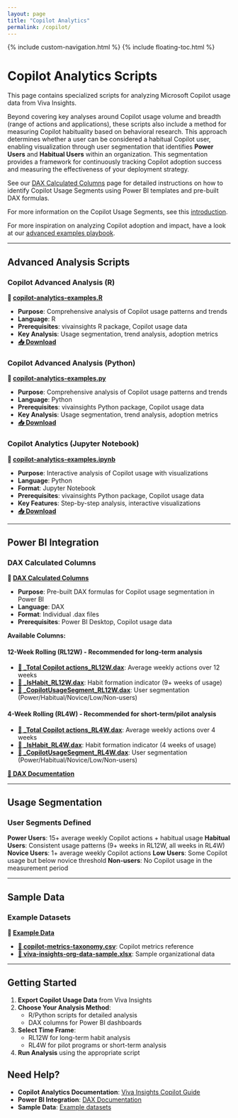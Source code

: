 ```yaml
---
layout: page
title: "Copilot Analytics"
permalink: /copilot/
---
```


{% include custom-navigation.html %}
{% include floating-toc.html %}

<style>
/* Hide any default Minima navigation that might appear */
.site-header .site-nav,
.trigger,
.page-link:not(.dropdown-toggle):not(.btn) {
  display: none !important;
}

/* Ensure our custom navigation is visible */
.custom-nav {
  display: block !important;
}
</style>

# Copilot Analytics Scripts

This page contains specialized scripts for analyzing Microsoft Copilot usage data from Viva Insights.

Beyond covering key analyses around Copilot usage volume and breadth (range of actions and applications), these scripts also include a method for measuring Copilot habituality based on behavioral research. This approach determines whether a user can be considered a habitual Copilot user, enabling visualization through user segmentation that identifies **Power Users** and **Habitual Users** within an organization. This segmentation provides a framework for continuously tracking Copilot adoption success and measuring the effectiveness of your deployment strategy.

See our [DAX Calculated Columns](/dax-calculated-columns/) page for detailed instructions on how to identify Copilot Usage Segments using Power BI templates and pre-built DAX formulas.

For more information on the Copilot Usage Segments, see this [introduction](/copilot-usage-segments/).

For more inspiration on analyzing Copilot adoption and impact, have a look at our [advanced examples playbook](https://aka.ms/CopilotAdvancedAnalytics/).

---

## Advanced Analysis Scripts

### Copilot Advanced Analysis (R)
**📄 [copilot-analytics-examples.R](https://github.com/microsoft/viva-insights-sample-code/blob/main/examples/utility-r/copilot-analytics-examples.R)**
- **Purpose**: Comprehensive analysis of Copilot usage patterns and trends
- **Language**: R
- **Prerequisites**: vivainsights R package, Copilot usage data
- **Key Analysis**: Usage segmentation, trend analysis, adoption metrics
- **[📥 Download](https://raw.githubusercontent.com/microsoft/viva-insights-sample-code/main/examples/utility-r/copilot-analytics-examples.R)**

### Copilot Advanced Analysis (Python)
**📄 [copilot-analytics-examples.py](https://github.com/microsoft/viva-insights-sample-code/blob/main/examples/utility-python/copilot-analytics-examples.py)**
- **Purpose**: Comprehensive analysis of Copilot usage patterns and trends
- **Language**: Python
- **Prerequisites**: vivainsights Python package, Copilot usage data
- **Key Analysis**: Usage segmentation, trend analysis, adoption metrics
- **[📥 Download](https://raw.githubusercontent.com/microsoft/viva-insights-sample-code/main/examples/utility-python/copilot-analytics-examples.py)**

### Copilot Analytics (Jupyter Notebook)
**📓 [copilot-analytics-examples.ipynb](https://github.com/microsoft/viva-insights-sample-code/blob/main/examples/utility-python/copilot-analytics-examples.ipynb)**
- **Purpose**: Interactive analysis of Copilot usage with visualizations
- **Language**: Python
- **Format**: Jupyter Notebook
- **Prerequisites**: vivainsights Python package, Copilot usage data
- **Key Features**: Step-by-step analysis, interactive visualizations
- **[📥 Download](https://raw.githubusercontent.com/microsoft/viva-insights-sample-code/main/examples/utility-python/copilot-analytics-examples.ipynb)**

---

## Power BI Integration

### DAX Calculated Columns
**📁 [DAX Calculated Columns](https://github.com/microsoft/viva-insights-sample-code/tree/main/examples/dax/calculated-columns)**
- **Purpose**: Pre-built DAX formulas for Copilot usage segmentation in Power BI
- **Language**: DAX
- **Format**: Individual .dax files
- **Prerequisites**: Power BI Desktop, Copilot usage data

**Available Columns:**

#### 12-Week Rolling (RL12W) - Recommended for long-term analysis
- **[📄 _Total Copilot actions_RL12W.dax](https://raw.githubusercontent.com/microsoft/viva-insights-sample-code/main/examples/dax/calculated-columns/_Total%20Copilot%20actions_RL12W.dax)**: Average weekly actions over 12 weeks
- **[📄 _IsHabit_RL12W.dax](https://raw.githubusercontent.com/microsoft/viva-insights-sample-code/main/examples/dax/calculated-columns/_IsHabit_RL12W.dax)**: Habit formation indicator (9+ weeks of usage)
- **[📄 _CopilotUsageSegment_RL12W.dax](https://raw.githubusercontent.com/microsoft/viva-insights-sample-code/main/examples/dax/calculated-columns/_CopilotUsageSegment_RL12W.dax)**: User segmentation (Power/Habitual/Novice/Low/Non-users)

#### 4-Week Rolling (RL4W) - Recommended for short-term/pilot analysis
- **[📄 _Total Copilot actions_RL4W.dax](https://raw.githubusercontent.com/microsoft/viva-insights-sample-code/main/examples/dax/calculated-columns/_Total%20Copilot%20actions_RL4W.dax)**: Average weekly actions over 4 weeks
- **[📄 _IsHabit_RL4W.dax](https://raw.githubusercontent.com/microsoft/viva-insights-sample-code/main/examples/dax/calculated-columns/_IsHabit_RL4W.dax)**: Habit formation indicator (4 weeks of usage)
- **[📄 _CopilotUsageSegment_RL4W.dax](https://raw.githubusercontent.com/microsoft/viva-insights-sample-code/main/examples/dax/calculated-columns/_CopilotUsageSegment_RL4W.dax)**: User segmentation (Power/Habitual/Novice/Low/Non-users)

**[📖 DAX Documentation](https://github.com/microsoft/viva-insights-sample-code/blob/main/examples/dax/calculated-columns/README.md)**

---

## Usage Segmentation

### User Segments Defined

**Power Users**: 15+ average weekly Copilot actions + habitual usage
**Habitual Users**: Consistent usage patterns (9+ weeks in RL12W, all weeks in RL4W)
**Novice Users**: 1+ average weekly Copilot actions
**Low Users**: Some Copilot usage but below novice threshold
**Non-users**: No Copilot usage in the measurement period

---

## Sample Data

### Example Datasets
**📁 [Example Data](https://github.com/microsoft/viva-insights-sample-code/tree/main/examples/example-data)**
- **[📄 copilot-metrics-taxonomy.csv](https://raw.githubusercontent.com/microsoft/viva-insights-sample-code/main/examples/example-data/copilot-metrics-taxonomy.csv)**: Copilot metrics reference
- **[📄 viva-insights-org-data-sample.xlsx](https://raw.githubusercontent.com/microsoft/viva-insights-sample-code/main/examples/example-data/viva-insights-org-data-sample.xlsx)**: Sample organizational data

---

## Getting Started

1. **Export Copilot Usage Data** from Viva Insights
2. **Choose Your Analysis Method**:
   - R/Python scripts for detailed analysis
   - DAX columns for Power BI dashboards
3. **Select Time Frame**:
   - RL12W for long-term habit analysis
   - RL4W for pilot programs or short-term analysis
4. **Run Analysis** using the appropriate script

## Need Help?

- **Copilot Analytics Documentation**: [Viva Insights Copilot Guide](https://docs.microsoft.com/en-us/viva/insights/)
- **Power BI Integration**: [DAX Documentation](https://github.com/microsoft/viva-insights-sample-code/blob/main/examples/dax/calculated-columns/README.md)
- **Sample Data**: [Example datasets](https://github.com/microsoft/viva-insights-sample-code/tree/main/examples/example-data)
